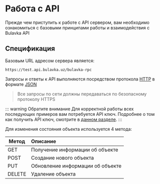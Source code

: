 # Работа с API

Прежде чем приступить к работе с API сервером, вам необходимо 
ознакомиться с базовыми принципами работы и взаимодействия с Bulavka API

## Спецификация

Базовым URL адресом сервера является: 

```
https://test.api.bulavka.uz/bulavka-rpc
```

Запросы и ответы к API выполняются посредством 
протокола [HTTP](https://ru.wikipedia.org/wiki/HTTP) в формате [JSON](https://ru.wikipedia.org/wiki/JSON)

> Все запросы по сети должны передаваться по безопасному протоколу HTTPS

::: warning Обратите внимание
Для корректной работы всех последующих примеров вам потребуется API ключ.
Подробнее о том как получить API ключ, смотрите в [данном разделе](/guide/api-token).
:::

Для изменения состояния объекта используется 4 метода:

| Метод  | Описание                         |
|--------|:---------------------------------|
| GET    | Получение информации об объекте  |
| POST   | Создание нового объекта          |
| PUT    | Обновление информации об объекте |
| DELETE | Удаление объекта                 |
